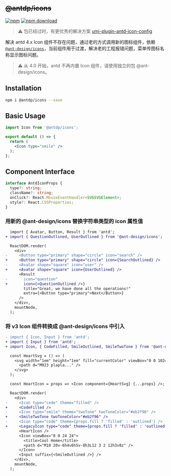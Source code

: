 ~~@antdp/icons~~
---

[![npm](https://img.shields.io/npm/v/@antdp/icons.svg?maxAge=3600)](https://www.npmjs.com/package/@antdp/icons)
[![npm download](https://img.shields.io/npm/dm/@antdp/icons.svg?style=flat)](https://www.npmjs.com/package/@antdp/icons)

> ⚠️ 包已经过时，有更优秀的解决方案 [umi-plugin-antd-icon-config](https://github.com/umijs/umi-plugin-antd-icon-config)

解决 antd 4.x Icon 组件不存在问题，通过老的方式调用新的图标组件，依赖 [`@ant-design/icons`](https://github.com/ant-design/ant-design-icons/tree/master/packages/icons-react)，当前组件用于过渡，解决老的工程报错问题，菜单传图标名称显示图标问题。

> ⚠️ 从 4.0 开始，antd 不再内置 Icon 组件，请使用独立的包 @ant-design/icons。

## Installation

```bash
npm i @antdp/icons --save
```

## Basic Usage

```jsx
import Icon from '@antdp/icons';

export default () => {
  return (
    <Icon type="smile" />
  );
};
```

## Component Interface

```typescript
interface AntdIconProps {
  type?: string;
  className?: string;
  onClick?: React.MouseEventHandler<SVGSVGElement>;
  style?: React.CSSProperties;
}
```

### 用新的 @ant-design/icons 替换字符串类型的 icon 属性值

```diff
  import { Avatar, Button, Result } from 'antd';
+ import { QuestionOutlined, UserOutlined } from '@ant-design/icons';

  ReactDOM.render(
    <div>
-     <Button type="primary" shape="circle" icon="search" />
+     <Button type="primary" shape="circle" icon={SearchOutlined} />
-     <Avatar shape="square" icon="user" />
+     <Avatar shape="square" icon={UserOutlined} />
      <Result
-       icon="question"
+       icon={<QuestionOutlined />}
        title="Great, we have done all the operations!"
        extra={<Button type="primary">Next</Button>}
      />
    </div>,
    mountNode,
  );
```

### 将 v3 Icon 组件转换成 @ant-design/icons 中引入

```diff
- import { Icon, Input } from 'antd';
+ import { Input } from 'antd';
+ import Icon, { CodeFilled, SmileOutlined, SmileTwoTone } from '@ant-design/icons';

  const HeartSvg = () => (
    <svg width="1em" height="1em" fill="currentColor" viewBox="0 0 1024 1024">
      <path d="M923 plapla..." />
    </svg>
  );

  const HeartIcon = props => <Icon component={HeartSvg} {...props} />;

  ReactDOM.render(
    <div>
-     <Icon type="code" theme="filled" />
+     <CodeFilled />
-     <Icon type="smile" theme="twoTone" twoToneColor="#eb2f96" />
+     <SmileTwoTone twoToneColor="#eb2f96" />
-     <Icon type="code" theme={props.fill ? 'filled' : 'outlined'} />
+     <LegacyIcon type="code" theme={props.fill ? 'filled' : 'outlined'} />
      <HeartIcon />
      <Icon viewBox="0 0 24 24">
        <title>Cool Home</title>
        <path d="M10 20v-6h4v6h5v-8h3L12 3 2 12h3v8z" />
      </Icon>
      <Input suffix={<SmileOutlined />} />
    </div>,
    mountNode,
  );
```